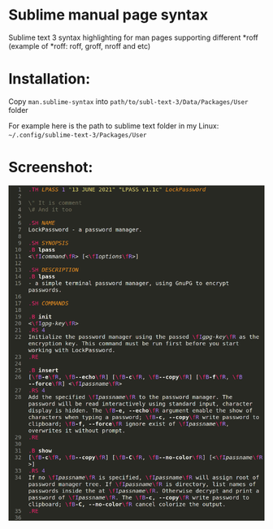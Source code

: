 # Sublime manual page syntax

Sublime text 3 syntax highlighting for man pages supporting different \*roff (example of \*roff: roff, groff, nroff and etc)

# Installation:

Copy `man.sublime-syntax` into `path/to/subl-text-3/Data/Packages/User` folder

For example here is the path to sublime text folder in my Linux: `~/.config/sublime-text-3/Packages/User`

# Screenshot:

![](syntax-screenshot.png)